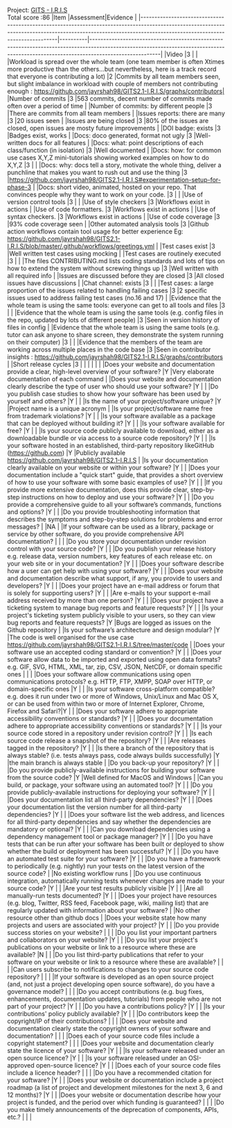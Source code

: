 Project: [GITS - I.R.I.S](https://github.com/jayrshah98/GITS2.1-I.R.I.S/)  
Total score :86
|Item                                                                                                                                                                                                        |Assessment|Evidence                                                                                                                                                                             |
|------------------------------------------------------------------------------------------------------------------------------------------------------------------------------------------------------------|----------|-------------------------------------------------------------------------------------------------------------------------------------------------------------------------------------|
|Video                                                                                                                                                                                                       |3         |                                                                                                                                                                                     |
|Workload is spread over the whole team (one team member is often Xtimes more productive than the others...but nevertheless, here is a track record that everyone is contributing a lot)                     |2         |Commits by all team members seen, but slight imbalance in workload with couple of members not contributing enough : https://github.com/jayrshah98/GITS2.1-I.R.I.S/graphs/contributors|
|Number of commits                                                                                                                                                                                           |3         |563 commits, decent number of commits made often over a period of time                                                                                                               |
|Number of commits: by different people                                                                                                                                                                      |3         |There are commits from all team members                                                                                                                                              |
|Issues reports: there are many                                                                                                                                                                              |3         |20 issues seen                                                                                                                                                                       |
|Issues are being closed                                                                                                                                                                                     |3         |80% of the issues are closed, open issues are mosty future improvements                                                                                                              |
|DOI badge: exists                                                                                                                                                                                           |3         |Badges exist, works                                                                                                                                                                  |
|Docs: doco generated, format not ugly                                                                                                                                                                       |3         |Well-written docs for all features                                                                                                                                                   |
|Docs: what: point descriptions of each class/function (in isolation)                                                                                                                                        |3         |Well documented                                                                                                                                                                      |
|Docs: how: for common use cases X,Y,Z mini-tutorials showing worked examples on how to do X,Y,Z                                                                                                             |3         |                                                                                                                                                                                     |
|Docs: why: docs tell a story, motivate the whole thing, deliver a punchline that makes you want to rush out and use the thing                                                                               |3         |https://github.com/jayrshah98/GITS2.1-I.R.I.S#experimentation-setup-for-phase-3                                                                                                      |
|Docs: short video, animated, hosted on your repo. That convinces people why they want to work on your code.                                                                                                 |3         |                                                                                                                                                                                     |
|Use of version control tools                                                                                                                                                                                |3         |                                                                                                                                                                                     |
|Use of style checkers                                                                                                                                                                                       |3         |Workflows exist in actions                                                                                                                                                           |
|Use of code formatters.                                                                                                                                                                                     |3         |Workflows exist in actions                                                                                                                                                           |
|Use of syntax checkers.                                                                                                                                                                                     |3         |Workflows exist in actions                                                                                                                                                           |
|Use of code coverage                                                                                                                                                                                        |3         |93% code coverage seen                                                                                                                                                               |
|Other automated analysis tools                                                                                                                                                                              |3         |Github action workflows contain tool usage for better experience Eg: https://github.com/jayrshah98/GITS2.1-I.R.I.S/blob/master/.github/workflows/greetings.yml                       |
|Test cases exist                                                                                                                                                                                            |3         |Well written test cases using mocking                                                                                                                                                |
|Test cases are routinely executed                                                                                                                                                                           |3         |                                                                                                                                                                                     |
|The files CONTRIBUTING.md lists coding standards and lots of tips on how to extend the system without screwing things up                                                                                    |3         |Well written with all required info                                                                                                                                                  |
|Issues are discussed before they are closed                                                                                                                                                                 |3         |All closed issues have discussions                                                                                                                                                   |
|Chat channel: exists                                                                                                                                                                                        |3         |                                                                                                                                                                                     |
|Test cases: a large proportion of the issues related to handling failing cases                                                                                                                              |3         |2 specific issues used to address failing test cases (no.16 and 17)                                                                                                                  |
|Evidence that the whole team is using the same tools: everyone can get to all tools and files                                                                                                               |3         |                                                                                                                                                                                     |
|Evidence that the whole team is using the same tools (e.g. config files in the repo, updated by lots of different people)                                                                                   |3         |Seen in version history of files in config                                                                                                                                           |
|Evidence that the whole team is using the same tools (e.g. tutor can ask anyone to share screen, they demonstrate the system running on their computer)                                                     |3         |                                                                                                                                                                                     |
|Evidence that the members of the team are working across multiple places in the code base                                                                                                                   |3         |Seen in contributor insights : https://github.com/jayrshah98/GITS2.1-I.R.I.S/graphs/contributors                                                                                     |
|Short release cycles                                                                                                                                                                                        |3         |                                                                                                                                                                                     |
|                                                                                                                                                                                                            |          |                                                                                                                                                                                     |
|Does your website and documentation provide a clear, high-level overview of your software?                                                                                                                  |Y         |Very elaborate documentation of each command                                                                                                                                         |
|Does your website and documentation clearly describe the type of user who should use your software?                                                                                                         |Y         |                                                                                                                                                                                     |
|Do you publish case studies to show how your software has been used by yourself and others?                                                                                                                 |Y         |                                                                                                                                                                                     |
|Is the name of your project/software unique?                                                                                                                                                                |Y         |Project name is a unique acronym                                                                                                                                                     |
|Is your project/software name free from trademark violations?                                                                                                                                               |Y         |                                                                                                                                                                                     |
|Is your software available as a package that can be deployed without building it?                                                                                                                           |Y         |                                                                                                                                                                                     |
|Is your software available for free?                                                                                                                                                                        |Y         |                                                                                                                                                                                     |
|Is your source code publicly available to download, either as a downloadable bundle or via access to a source code repository?                                                                              |Y         |                                                                                                                                                                                     |
|Is your software hosted in an established, third-party repository likeGitHub (https://github.com)                                                                                                           |Y         |Publicly available https://github.com/jayrshah98/GITS2.1-I.R.I.S                                                                                                                     |
|Is your documentation clearly available on your website or within your software?                                                                                                                            |Y         |                                                                                                                                                                                     |
|Does your documentation include a "quick start" guide, that provides a short overview of how to use your software with some basic examples of use?                                                          |Y         |                                                                                                                                                                                     |
|If you provide more extensive documentation, does this provide clear, step-by-step instructions on how to deploy and use your software?                                                                     |Y         |                                                                                                                                                                                     |
|Do you provide a comprehensive guide to all your software’s commands, functions and options?                                                                                                                |Y         |                                                                                                                                                                                     |
|Do you provide troubleshooting information that describes the symptoms and step-by-step solutions for problems and error messages?                                                                          |          |NA                                                                                                                                                                                   |
|If your software can be used as a library, package or service by other software, do you provide comprehensive API documentation?                                                                            |          |                                                                                                                                                                                     |
|Do you store your documentation under revision control with your source code?                                                                                                                               |Y         |                                                                                                                                                                                     |
|Do you publish your release history e.g. release data, version numbers, key features of each release etc. on your web site or in your documentation?                                                        |Y         |                                                                                                                                                                                     |
|Does your software describe how a user can get help with using your software?                                                                                                                               |Y         |                                                                                                                                                                                     |
|Does your website and documentation describe what support, if any, you provide to users and developers?                                                                                                     |Y         |                                                                                                                                                                                     |
|Does your project have an e-mail address or forum that is solely for supporting users?                                                                                                                      |Y         |                                                                                                                                                                                     |
|Are e-mails to your support e-mail address received by more than one person?                                                                                                                                |Y         |                                                                                                                                                                                     |
|Does your project have a ticketing system to manage bug reports and feature requests?                                                                                                                       |Y         |                                                                                                                                                                                     |
|Is your project's ticketing system publicly visible to your users, so they can view bug reports and feature requests?                                                                                       |Y         |Bugs are logged as issues on the Github repository                                                                                                                                   |
|Is your software’s architecture and design modular?                                                                                                                                                         |Y         |The code is well organised for the use case https://github.com/jayrshah98/GITS2.1-I.R.I.S/tree/master/code                                                                           |
|Does your software use an accepted coding standard or convention?                                                                                                                                           |Y         |                                                                                                                                                                                     |
|Does your software allow data to be imported and exported using open data formats? e.g. GIF, SVG, HTML, XML, tar, zip, CSV, JSON, NetCDF, or domain specific ones                                           |          |                                                                                                                                                                                     |
|Does your software allow communications using open communications protocols? e.g. HTTP, FTP, XMPP, SOAP over HTTP,  or domain-specific ones                                                                 |Y         |                                                                                                                                                                                     |
|Is your software cross-platform compatible? e.g. does it run under two or more of Windows, Unix/Linux and Mac OS X, or can be used from within two or more of Internet Explorer, Chrome, Firefox and Safari?|Y         |                                                                                                                                                                                     |
|Does your software adhere to appropriate accessibility conventions or standards?                                                                                                                            |Y         |                                                                                                                                                                                     |
|Does your documentation adhere to appropriate accessibility conventions or standards?                                                                                                                       |Y         |                                                                                                                                                                                     |
|Is your source code stored in a repository under revision control?                                                                                                                                          |Y         |                                                                                                                                                                                     |
|Is each source code release a snapshot of the repository?                                                                                                                                                   |Y         |                                                                                                                                                                                     |
|Are releases tagged in the repository?                                                                                                                                                                      |Y         |                                                                                                                                                                                     |
|Is there a branch of the repository that is always stable? (i.e. tests always pass, code always builds successfully)                                                                                        |Y         |the main branch is always stable                                                                                                                                                     |
|Do you back-up your repository?                                                                                                                                                                             |Y         |                                                                                                                                                                                     |
|Do you provide publicly-available instructions for building your software from the source code?                                                                                                             |Y         |Well defined for MacOS and Windows                                                                                                                                                   |
|Can you build, or package, your software using an automated tool?                                                                                                                                           |Y         |                                                                                                                                                                                     |
|Do you provide publicly-available instructions for deploying your software?                                                                                                                                 |Y         |                                                                                                                                                                                     |
|Does your documentation list all third-party dependencies?                                                                                                                                                  |Y         |                                                                                                                                                                                     |
|Does your documentation list the version number for all third-party dependencies?                                                                                                                           |Y         |                                                                                                                                                                                     |
|Does your software list the web address, and licences for all third-party dependencies and say whether the dependencies are mandatory or optional?                                                          |Y         |                                                                                                                                                                                     |
|Can you download dependencies using a dependency management tool or package manager?                                                                                                                        |Y         |                                                                                                                                                                                     |
|Do you have tests that can be run after your software has been built or deployed to show whether the build or deployment has been successful?                                                               |Y         |                                                                                                                                                                                    |
|Do you have an automated test suite for your software?                                                                                                                                                      |Y         |                                                                                                                                                                                     |
|Do you have a framework to periodically (e.g. nightly) run your tests on the latest version of the source code?                                                                                             |          |No existing workflow runs                                                                                                                                                            |
|Do you use continuous integration, automatically running tests whenever changes are made to your source code?                                                                                               |Y         |                                                                                                                                                                                     |
|Are your test results publicly visible                                                                                                                                                                      |Y         |                                                                                                                                                                                     |
|Are all manually-run tests documented?                                                                                                                                                                      |Y         |                                                                                                                                                                                     |
|Does your project have resources (e.g. blog, Twitter, RSS feed, Facebook page, wiki, mailing list) that are regularly updated with information about your software?                                         |          |No other resource other than github docs                                                                                                                                             |
|Does your website state how many projects and users are associated with your project?                                                                                                                       |Y         |                                                                                                                                                                                     |
|Do you provide success stories on your website?                                                                                                                                                             |          |                                                                                                                                                                                     |
|Do you list your important partners and collaborators on your website?                                                                                                                                      |Y         |                                                                                                                                                                                     |
|Do you list your project's publications on your website or link to a resource where these are available?                                                                                                    |N         |                                                                                                                                                                                     |
|Do you list third-party publications that refer to your software on your website or link to a resource where these are available?                                                                           |          |                                                                                                                                                                                     |
|Can users subscribe to notifications to changes to your source code repository?                                                                                                                             |          |                                                                                                                                                                                     |
|If your software is developed as an open source project (and, not just a project developing open source software), do you have a governance model?                                                          |          |                                                                                                                                                                                     |
|Do you accept contributions (e.g. bug fixes, enhancements, documentation updates, tutorials) from people who are not part of your project?                                                                  |Y         |                                                                                                                                                                                     |
|Do you have a contributions policy?                                                                                                                                                                         |Y         |                                                                                                                                                                                     |
|Is your contributions' policy publicly available?                                                                                                                                                           |Y         |                                                                                                                                                                                     |
|Do contributors keep the copyright/IP of their contributions?                                                                                                                                               |          |                                                                                                                                                                                     |
|Does your website and documentation clearly state the copyright owners of your software and documentation?                                                                                                  |          |                                                                                                                                                                                     |
|Does each of your source code files include a copyright statement?                                                                                                                                          |          |                                                                                                                                                                                     |
|Does your website and documentation clearly state the licence of your software?                                                                                                                             |Y         |                                                                                                                                                                                     |
|Is your software released under an open source licence?                                                                                                                                                     |Y         |                                                                                                                                                                                     |
|Is your software released under an OSI-approved open-source licence?                                                                                                                                        |Y         |                                                                                                                                                                                     |
|Does each of your source code files include a licence header?                                                                                                                                               |          |                                                                                                                                                                                     |
|Do you have a recommended citation for your software?                                                                                                                                                       |Y         |                                                                                                                                                                                     |
|Does your website or documentation include a project roadmap (a list of project and development milestones for the next 3, 6 and 12 months)?                                                                |Y         |                                                                                                                                                                                     |
|Does your website or documentation describe how your project is funded, and the period over which funding is guaranteed?                                                                                    |          |                                                                                                                                                                                     |
|Do you make timely announcements of the deprecation of components, APIs, etc.?                                                                                                                              |          |                                                                                                                                                                                     |
